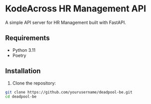 # KodeAcross HR Management API

A simple API server for HR Management built with FastAPI.

## Requirements

- Python 3.11
- Poetry

## Installation

1. Clone the repository:

```bash
git clone https://github.com/yourusername/deadpool-be.git
cd deadpool-be
```
